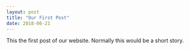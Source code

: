 ```yaml
---
layout: post
title: "Our First Post"
date: 2018-06-21
---
```


This the first post of our website. Normally this would be a short story.
